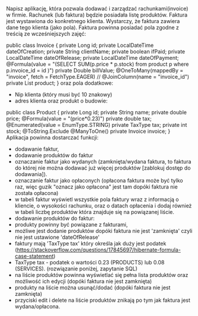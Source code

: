 Napisz aplikację, która pozwala dodawać i zarządzać rachunkami(invoice) w firmie. Rachunek (lub faktura) będzie posiadała listę produktów. Faktura jest wystawiona do konkretnego klienta. Wystarczy, że faktura zawiera dane tego klienta (jako pola).
Faktura powinna posiadać pola zgodne z treścią ze wcześniejszych zajęć:

public class Invoice  {
   private Long id;
   private LocalDateTime dateOfCreation;
   private String clientName;
   private boolean ifPaid;
   private LocalDateTime dateOfRelease;
   private LocalDateTime dateOfPayment;
   @Formula(value = "(SELECT SUM(p.price * p.stock) from product p where p.invoice_id = id )")
   private Double billValue;
   @OneToMany(mappedBy = "invoice", fetch = FetchType.EAGER)
//    @JoinColumn(name = "invoice_id")
   private List<Product> product;
}
oraz pola dodatkowe:
- Nip klienta (który musi być 10 znakowy)
- adres klienta
oraz produkt o budowie:
  
public class Product {
   private Long id;
   private String name;
   private double price;
   @Formula(value = "(price*0.23)")
   private double tax;
   @Enumerated(value = EnumType.STRING)
   private TaxType tax;
   private int stock;
   @ToString.Exclude
   @ManyToOne()
   private Invoice invoice;
}
Aplikacja powinna dostarczać funkcji:
- dodawanie faktur,
- dodawanie produktów do faktur
- oznaczanie faktur jako wydanych (zamknięta/wydana faktura, to faktura do której nie można dodawać już więcej produktów [zablokuj dostęp do dodawania]).
- oznaczanie faktur jako opłaconych (opłacona faktura może być tylko raz, więc guzik "oznacz jako opłacona" jest tam dopóki faktura nie została opłacona)
- w tabeli faktur wyświetl wszystkie pola faktury wraz z informacją o kliencie, o wysokości rachunku, oraz o datach opłacenia i dodaj również w tabeli liczbę produktów która znajduje się na powiązanej liście.
- dodawanie produktów do faktur:
- produkty powinny być powiązane z fakturami,
- możliwe jest dodanie produktów dopóki faktura nie jest 'zamknięta' czyli nie jest ustawione 'dateOfRelease'
- faktury mają 'TaxType tax' który określa jak duży jest podatek (https://stackoverflow.com/questions/17845697/hibernate-formula-case-statement)
- TaxType tax - podatek o wartości 0.23 (PRODUCTS) lub 0.08 (SERVICES). (rozwiązanie poniżej, zapytanie SQL)
- na liście produktów powinna wyświetlać się pełna lista produktów oraz możliwość ich edycji (dopóki faktura nie jest zamknięta)
- produkty na liście można usunąć/dodać (dopóki faktura nie jest zamknięta)
- przyciski edit i delete na liście produktów znikają po tym jak faktura jest wydana/opłacona.
